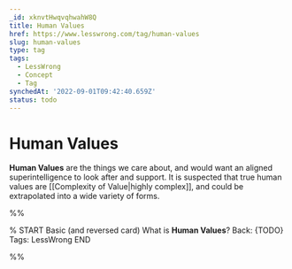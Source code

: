 ```yaml
---
_id: xknvtHwqvqhwahW8Q
title: Human Values
href: https://www.lesswrong.com/tag/human-values
slug: human-values
type: tag
tags:
  - LessWrong
  - Concept
  - Tag
synchedAt: '2022-09-01T09:42:40.659Z'
status: todo
---
```


# Human Values

**Human Values** are the things we care about, and would want an aligned superintelligence to look after and support. It is suspected that true human values are [[Complexity of Value|highly complex]], and could be extrapolated into a wide variety of forms.


%%

% START
Basic (and reversed card)
What is **Human Values**?
Back: {TODO}
Tags: LessWrong
END

%%
	
